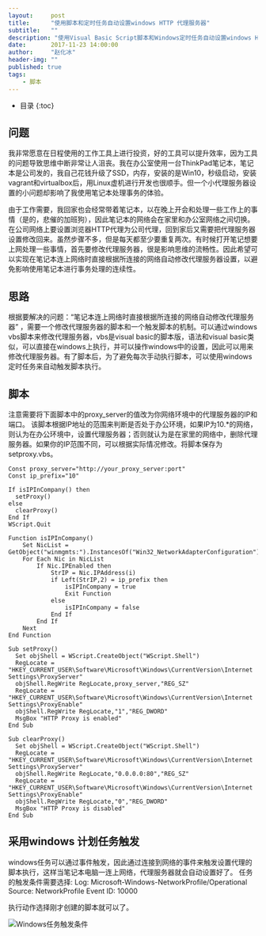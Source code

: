 ```yaml
---
layout:     post
title:      "使用脚本和定时任务自动设置windows HTTP 代理服务器"
subtitle:   ""
description: "使用Visual Basic Script脚本和Windows定时任务自动设置windows HTTP 代理服务器。"
date:       2017-11-23 14:00:00
author:     "赵化冰"
header-img: ""
published: true
tags:
    - 脚本
---
```


* 目录
{:toc}

## 问题

我非常愿意在日程使用的工作工具上进行投资，好的工具可以提升效率，因为工具的问题导致思维中断非常让人沮丧。我在办公室使用一台ThinkPad笔记本，笔记本是公司发的，我自己花钱升级了SSD，内存，安装的是Win10，秒级启动，安装vagrant和virtualbox后，用Linux虚机进行开发也很顺手。但一个小代理服务器设置的小问题却影响了我使用笔记本处理事务的体验。

由于工作需要，我回家也会经常带着笔记本，以在晚上开会和处理一些工作上的事情（是的，悲催的加班狗），因此笔记本的网络会在家里和办公室网络之间切换。在公司网络上要设置浏览器HTTP代理为公司代理，回到家后又需要把代理服务器设置修改回来。虽然步骤不多，但是每天都至少要重复两次。有时候打开笔记想要上网处理一些事情，首先要修改代理服务器，很是影响思维的流畅性。因此希望可以实现在笔记本连上网络时直接根据所连接的网络自动修改代理服务器设置，以避免影响使用笔记本进行事务处理的连续性。

## 思路

根据要解决的问题：“笔记本连上网络时直接根据所连接的网络自动修改代理服务器” ，需要一个修改代理服务器的脚本和一个触发脚本的机制。可以通过windows vbs脚本来修改代理服务器，vbs是visual basic的脚本版，语法和visual basic类似，可以直接在windows上执行，并可以操作windows中的设置，因此可以用来修改代理服务器。有了脚本后，为了避免每次手动执行脚本，可以使用windows定时任务来自动触发脚本执行。

## 脚本

注意需要将下面脚本中的proxy_server的值改为你网络环境中的代理服务器的IP和端口。
该脚本根据IP地址的范围来判断是否处于办公环境，如果IP为10.*的网络，则认为在办公环境中，设置代理服务器；否则就认为是在家里的网络中，删除代理服务器。如果你的IP范围不同，可以根据实际情况修改。将脚本保存为setproxy.vbs。

``` 
Const proxy_server="http://your_proxy_server:port"
Const ip_prefix="10"

If isIPInCompany() then
  setProxy()
else
  clearProxy()
End If
WScript.Quit

Function isIPInCompany()
    Set NicList = GetObject("winmgmts:").InstancesOf("Win32_NetworkAdapterConfiguration")
    For Each Nic in NicList
        If Nic.IPEnabled then
            StrIP = Nic.IPAddress(i)
            if Left(StrIP,2) = ip_prefix then
                isIPInCompany = true
                Exit Function
            else
                isIPInCompany = false
            End If
        End If
    Next
End Function

Sub setProxy()
  Set objShell = WScript.CreateObject("WScript.Shell")
  RegLocate = "HKEY_CURRENT_USER\Software\Microsoft\Windows\CurrentVersion\Internet Settings\ProxyServer"
  objShell.RegWrite RegLocate,proxy_server,"REG_SZ"
  RegLocate = "HKEY_CURRENT_USER\Software\Microsoft\Windows\CurrentVersion\Internet Settings\ProxyEnable"
  objShell.RegWrite RegLocate,"1","REG_DWORD"
  MsgBox "HTTP Proxy is enabled"
End Sub

Sub clearProxy()
  Set objShell = WScript.CreateObject("WScript.Shell")
  RegLocate = "HKEY_CURRENT_USER\Software\Microsoft\Windows\CurrentVersion\Internet Settings\ProxyServer"
  objShell.RegWrite RegLocate,"0.0.0.0:80","REG_SZ"
  RegLocate = "HKEY_CURRENT_USER\Software\Microsoft\Windows\CurrentVersion\Internet Settings\ProxyEnable"
  objShell.RegWrite RegLocate,"0","REG_DWORD"
  MsgBox "HTTP Proxy is disabled"
End Sub
```

## 采用windows 计划任务触发

windows任务可以通过事件触发，因此通过连接到网络的事件来触发设置代理的脚本执行，这样当笔记本电脑一连上网络，代理服务器就会自动设置好了。
任务的触发条件需要选择:
Log: Microsoft-Windows-NetworkProfile/Operational
Source: NetworkProfile
Event ID: 10000

执行动作选择刚才创建的脚本就可以了。

![Windows任务触发条件](\img\in-post\windows-proxy-scripts\windows-task-trigger.PNG)



